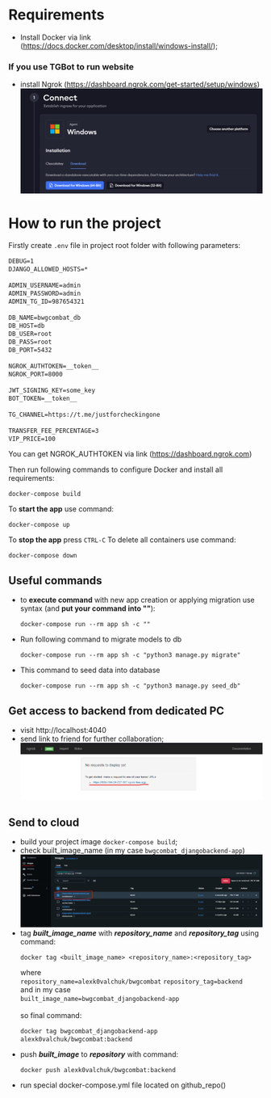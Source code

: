 
# Requirements
- Install Docker via link (https://docs.docker.com/desktop/install/windows-install/);

### If you use TGBot to run website
- install Ngrok (https://dashboard.ngrok.com/get-started/setup/windows)
![img.png](img.png) 



# How to run the project
Firstly create ```.env``` file in project root folder with following parameters:
```
DEBUG=1
DJANGO_ALLOWED_HOSTS=*

ADMIN_USERNAME=admin
ADMIN_PASSWORD=admin
ADMIN_TG_ID=987654321

DB_NAME=bwgcombat_db
DB_HOST=db
DB_USER=root
DB_PASS=root
DB_PORT=5432

NGROK_AUTHTOKEN=__token__
NGROK_PORT=8000

JWT_SIGNING_KEY=some_key
BOT_TOKEN=__token__

TG_CHANNEL=https://t.me/justforcheckingone

TRANSFER_FEE_PERCENTAGE=3
VIP_PRICE=100
```
You can get NGROK_AUTHTOKEN via link (https://dashboard.ngrok.com)

Then run following commands to configure Docker and install all requirements:
```
docker-compose build
```

To **start the app** use command:
```
docker-compose up
```
To **stop the app** press ```CTRL-C```
To delete all containers use command:
```
docker-compose down
```

## Useful commands
- to **execute command** with new app creation or applying migration use syntax (and **put your command into ""**):
  ```
  docker-compose run --rm app sh -c ""
  ```
- Run following command to migrate models to db
  ```
  docker-compose run --rm app sh -c "python3 manage.py migrate"
  ```
- This command to seed data into database
  ```
  docker-compose run --rm app sh -c "python3 manage.py seed_db"
  ```

## Get access to backend from dedicated PC
- visit http://localhost:4040
- send link to friend for further collaboration;  
![img_1.png](img_1.png)


## Send to cloud
- build your project image ```docker-compose build```;
- check built_image_name (in my case ```bwgcombat_djangobackend-app```)
![img_2.png](img_2.png)
- tag ***built_image_name*** with ***repository_name*** and ***repository_tag*** using command:
  ```
  docker tag <built_image_name> <repository_name>:<repository_tag>
  ```
  where\
  ```repository_name=alexk0valchuk/bwgcombat```
  ```repository_tag=backend```\
  and in my case\
  ```built_image_name=bwgcombat_djangobackend-app```\
  \
  so final command:
  ```
  docker tag bwgcombat_djangobackend-app alexk0valchuk/bwgcombat:backend
  ```
- push ***built_image*** to ***repository*** with command:
  ```
  docker push alexk0valchuk/bwgcombat:backend
  ```
- run special docker-compose.yml file located on github_repo()